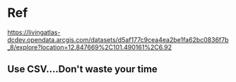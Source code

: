 # Ref

<https://livingatlas-dcdev.opendata.arcgis.com/datasets/d5af177c9cea4ea2be1fa62bc0836f7b_8/explore?location=12.847669%2C101.490161%2C6.92>

## Use CSV....Don't waste your time

